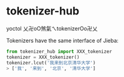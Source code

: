 # tokenizer-hub

yoctol 乂卍oO煞氣ㄟtokenizerOo卍乂

Tokenizers have the same interface of Jieba:

```python
from tokenizer_hub import XXX_tokenizer
tokenizer = XXX_tokenizer()
tokenizer.lcut('我来到北京清华大学')
> ['我', '来到', '北京', '清华大学']
```
